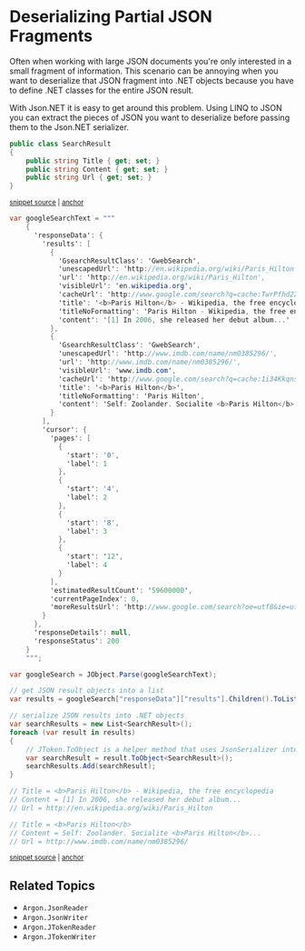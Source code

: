 # Deserializing Partial JSON Fragments

Often when working with large JSON documents you're only interested in a small fragment of information. This scenario can be annoying when you want to deserialize that JSON fragment into .NET objects because you have to define .NET classes for the entire JSON result.

With Json.NET it is easy to get around this problem. Using LINQ to JSON you can extract the pieces of JSON you want to deserialize before passing them to the Json.NET serializer.

<!-- snippet: SerializingPartialJsonFragmentsObject -->
<a id='snippet-SerializingPartialJsonFragmentsObject'></a>
```cs
public class SearchResult
{
    public string Title { get; set; }
    public string Content { get; set; }
    public string Url { get; set; }
}
```
<sup><a href='/src/ArgonTests/Documentation/SerializationTests.cs#L884-L893' title='Snippet source file'>snippet source</a> | <a href='#snippet-SerializingPartialJsonFragmentsObject' title='Start of snippet'>anchor</a></sup>
<!-- endSnippet -->

<!-- snippet: SerializingPartialJsonFragmentsExample -->
<a id='snippet-SerializingPartialJsonFragmentsExample'></a>
```cs
var googleSearchText = """
    {
      'responseData': {
        'results': [
          {
            'GsearchResultClass': 'GwebSearch',
            'unescapedUrl': 'http://en.wikipedia.org/wiki/Paris_Hilton',
            'url': 'http://en.wikipedia.org/wiki/Paris_Hilton',
            'visibleUrl': 'en.wikipedia.org',
            'cacheUrl': 'http://www.google.com/search?q=cache:TwrPfhd22hYJ:en.wikipedia.org',
            'title': '<b>Paris Hilton</b> - Wikipedia, the free encyclopedia',
            'titleNoFormatting': 'Paris Hilton - Wikipedia, the free encyclopedia',
            'content': '[1] In 2006, she released her debut album...'
          },
          {
            'GsearchResultClass': 'GwebSearch',
            'unescapedUrl': 'http://www.imdb.com/name/nm0385296/',
            'url': 'http://www.imdb.com/name/nm0385296/',
            'visibleUrl': 'www.imdb.com',
            'cacheUrl': 'http://www.google.com/search?q=cache:1i34KkqnsooJ:www.imdb.com',
            'title': '<b>Paris Hilton</b>',
            'titleNoFormatting': 'Paris Hilton',
            'content': 'Self: Zoolander. Socialite <b>Paris Hilton</b>...'
          }
        ],
        'cursor': {
          'pages': [
            {
              'start': '0',
              'label': 1
            },
            {
              'start': '4',
              'label': 2
            },
            {
              'start': '8',
              'label': 3
            },
            {
              'start': '12',
              'label': 4
            }
          ],
          'estimatedResultCount': '59600000',
          'currentPageIndex': 0,
          'moreResultsUrl': 'http://www.google.com/search?oe=utf8&ie=utf8...'
        }
      },
      'responseDetails': null,
      'responseStatus': 200
    }
    """;

var googleSearch = JObject.Parse(googleSearchText);

// get JSON result objects into a list
var results = googleSearch["responseData"]["results"].Children().ToList();

// serialize JSON results into .NET objects
var searchResults = new List<SearchResult>();
foreach (var result in results)
{
    // JToken.ToObject is a helper method that uses JsonSerializer internally
    var searchResult = result.ToObject<SearchResult>();
    searchResults.Add(searchResult);
}

// Title = <b>Paris Hilton</b> - Wikipedia, the free encyclopedia
// Content = [1] In 2006, she released her debut album...
// Url = http://en.wikipedia.org/wiki/Paris_Hilton

// Title = <b>Paris Hilton</b>
// Content = Self: Zoolander. Socialite <b>Paris Hilton</b>...
// Url = http://www.imdb.com/name/nm0385296/
```
<sup><a href='/src/ArgonTests/Documentation/SerializationTests.cs#L898-L976' title='Snippet source file'>snippet source</a> | <a href='#snippet-SerializingPartialJsonFragmentsExample' title='Start of snippet'>anchor</a></sup>
<!-- endSnippet -->


## Related Topics

 * `Argon.JsonReader`
 * `Argon.JsonWriter`
 * `Argon.JTokenReader`
 * `Argon.JTokenWriter`
